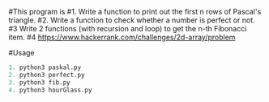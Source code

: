 #This program is 
#1. 
  Write a function to print out the first n rows of Pascal's triangle.
#2.
  Write a function to check whether a number is perfect or not.
#3 
  Write 2 functions (with recursion and loop) to get the n-th Fibonacci item.
#4
   https://www.hackerrank.com/challenges/2d-array/problem


#Usage
 ```Python
1. python3 paskal.py
2. python3 perfect.py
3. python3 fib.py
4. python3 hourGlass.py

 
 ```
